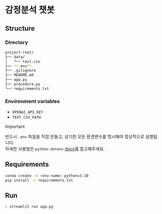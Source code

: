 # 감정분석 챗봇

## Structure

### Directory

```bash
project-root/
├── data/
│   └── text.csv
├── **.env**
├── .gitignore
├── README.md
├── app.py
├── procedure.py
└── requirements.txt
```

### Environment variables

- `OPENAI_API_KEY`
- `TEXT_CSV_PATH`

> [!IMPORTANT]
> 반드시 `.env` 파일을 직접 만들고, 상기한 모든 환경변수를 명시해야 정상적으로 실행됩니다.  
> 자세한 사용법은 `python-dotenv` [docs](https://pypi.org/project/python-dotenv/)를 참고해주세요.

## Requirements

```bash
conda create -n <env-name> python=3.10
pip install -r requirements.txt
```

## Run

```bash
> streamlit run app.py
```
